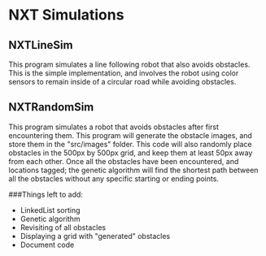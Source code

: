 NXT Simulations
===============

NXTLineSim
----------

This program simulates a line following robot that also avoids obstacles. This is the simple
implementation, and involves the robot using color sensors to remain inside of a circular road while
avoiding obstacles.

NXTRandomSim
------------

This program simulates a robot that avoids obstacles after first encountering them. This program
will generate the obstacle images, and store them in the "src/images" folder. This code will also
randomly place obstacles in the 500px by 500px grid, and keep them at least 50px away from each other.
Once all the obstacles have been encountered, and locations tagged; the genetic algorithm will find
the shortest path between all the obstacles without any specific starting or ending points.

###Things left to add:

* LinkedList sorting
* Genetic algorithm
* Revisiting of all obstacles
* Displaying a grid with "generated" obstacles
* Document code